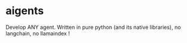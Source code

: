 # aigents
Develop ANY agent. Written in pure python (and its native libraries), no langchain, no llamaindex !
